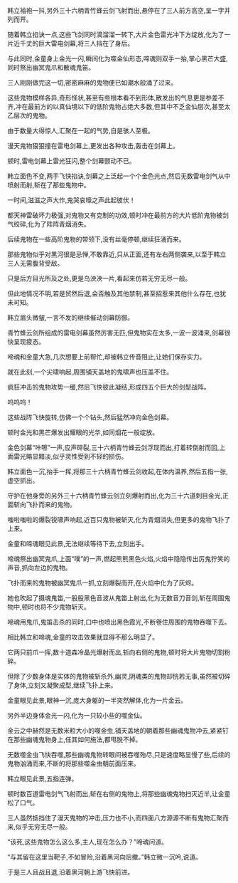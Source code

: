 
韩立袖袍一抖,另外三十六柄青竹蜂云剑飞射而出,悬停在了三人前方高空,呈一字并列而开。

随着韩立掐诀一点,这些飞剑同时滴溜溜一转下,大片金色雷光冲下方绽放,化为了一片近千丈的巨大雷电剑幕,将三人挡在了身后。

与此同时,金童身上金光一闪,瞬间化为噬金仙形态,啼魂则双手一抬,掌心黑芒大盛,同时祭出幽冥鬼爪和散魂鬼笛。

三人刚刚做完这一切,密密麻麻的鬼物便已如潮水般涌了过来。

这些鬼物模样各异,奇形怪状,甚至有些根本看不到形体,散发出的气息更是参差不齐,冲在最前方的以真仙境以下的低阶鬼物占绝大多数,但其中不乏金仙层次,甚至太乙层次的鬼物。

由于数量大得惊人,汇聚在一起的气势,自是骇人至极。

漫天鬼物狠狠撞在雷电剑幕上,更发出各种攻击,轰击在剑幕上。

顿时,雷电剑幕上雷光狂闪,整个剑幕颤动不已。

韩立面色不变,两手飞快掐诀,剑幕之上泛起一个个金色光点,然后无数雷电剑气从中喷射而射,斩在了那些鬼物中。

一时间,滋滋之声大作,鬼哭哀嚎之声此起彼伏！

都天神雷破坏力极强,对鬼物又有克制的功效,顿时冲在最前方的大片低阶鬼物被剑气绞碎,化为了阵阵青烟消失。

后续鬼物在一些高阶鬼物的带领下,没有丝毫停顿,继续狂涌而来。

那些鬼物似乎对黑河很是忌惮,不敢靠近,只从正面,还有左右两侧袭来,以至于韩立三人无需腹背受敌。

只是后方目光所及之处,更是乌泱泱一片,看起来仿若无穷无尽一般。

但此地情况不明,若是贸然后退,会否触及其他禁制,甚至招惹来其他什么存在,也犹未可知。

韩立眉头微皱,一言不发的继续催动剑幕防御。

青竹蜂云剑所组成的雷电剑幕虽然厉害无匹,但鬼物实在太多,一波一波涌来,剑幕很快呈现疲态。

啼魂和金童大急,几次想要上前帮忙,却被韩立传音阻止,让她们保存实力。

就在此刻,一个尖啸响起,周围铺天盖地的鬼啸声也压盖不住。

疯狂冲击的鬼物攻势一缓,然后飞快彼此凝结,形成四五个巨大的剑型战阵。

呜呜呜！

这些战阵飞快旋转,仿佛一个个钻头,然后猛然冲向金色剑幕。

顿时金光和黑芒爆发出耀眼的光华,如同烟花一般绽放。

金色剑幕“咔嚓”一声,应声碎裂,三十六柄青竹蜂云剑浮现而出,打着转倒射而回,上面雷光略显黯淡,似乎灵性受到不轻的损伤。

韩立面色一沉,抬手一挥,将那三十六柄青竹蜂云剑收起,在体内温养,然后五指一张,虚空抓出。

守护在他身旁的另外三十六柄青竹蜂云剑立刻爆射而出,化为三十六道刺目金光,正面斩向飞扑而来的鬼物。

嗤啦嗤啦的爆裂锐啸声响起,近百只鬼物被斩灭,化为青烟消失,但更多的鬼物飞扑了上来。

金童和啼魂眼见此景,无法继续等待下去,立刻出手。

啼魂祭出幽冥鬼爪,上面“噗”的一声,燃起熊熊黑色火焰,火焰中隐隐传出厉鬼狞笑的声音,抓向左边的鬼物。

飞扑而来的鬼物被幽冥鬼爪一抓,立刻爆裂而开,在火焰中化为了灰烬。

她也吹起了摄魂鬼笛,一股股黑色音波从鬼笛上射出,化为无数音刀音剑,斩在周围鬼物中,顿时也将不少鬼物斩灭。

啼魂用鬼爪,鬼笛击杀的同时,口中也喷出黑色霞光,不断卷住周围的鬼物吞噬下去。

相比韩立和啼魂,金童的攻击效果就显得不那么明显了。

它两只前爪一挥,数十道森冷晶光爆射而出,斩向右侧的鬼物,顿时将大片鬼物切割粉碎。

但除了少数身体是实体的鬼物被斩杀外,幽灵,阴魂类的鬼物却恍若无事,虽然被切碎了身体,立刻又凝聚成型,继续飞扑上来。

金童眼见此景,眼神一沉,庞大身躯的一半突然解体,化为一片金云。

另外半边身体金光一闪,化为一只较小些的噬金仙。

金云之中赫然是无数米粒大小的噬金虫,铺天盖地的朝着那些幽魂鬼物冲去,紧紧钉在那些幽魂鬼物身上,任其如何施法,都甩脱不掉。

无数噬金虫飞快吞噬,那些幽魂鬼物转眼间被吞噬殆尽,只是速度略显慢了些,后续的鬼物汹涌而来,不断的将那些噬金虫朝前面压来。

韩立眼见此景,五指连弹。

顿时数百道雷电剑气飞射而出,斩在右侧的鬼物上,将那些幽魂鬼物扫灭近半,让金童松了口气。

三人虽然抵挡住了漫天鬼物的冲击,压力也不小,而四面八方源源不断有鬼物汇聚而来,似乎无穷无尽一般。

“该死,这些鬼物怎么这么多,主人,现在怎么办？”啼魂问道。

“与其留在这里当靶子,不如冒险,沿着黑河向后撤。”韩立微一沉吟,说道。

于是三人且战且退,沿着黑河朝上游飞快前进。